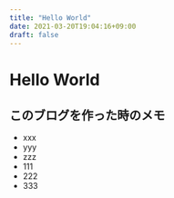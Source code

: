```yaml
---
title: "Hello World"
date: 2021-03-20T19:04:16+09:00
draft: false
---
```

# Hello World

## このブログを作った時のメモ

- xxx
- yyy
- zzz
- 111
- 222
- 333
